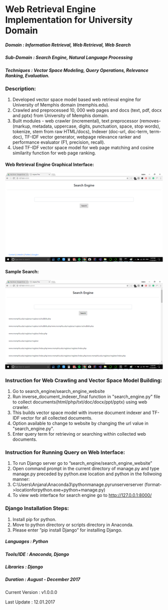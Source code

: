 # Web Retrieval Engine Implementation for University Domain

##### Domain             : Information Retrieval, Web Retrieval, Web Search
##### Sub-Domain         : Search Engine, Natural Language Processing
##### Techniques         : Vector Space Modeling, Query Operations, Relevance Ranking, Evaluation.

### Description:	
1. Developed vector space model based web retrieval engine for University of Memphis domain (memphis.edu).
2. Crawled and preprocessed 10, 000 web pages and docs (text, pdf, docx and pptx) from University of Memphis domain.
3. Built modules - web crawler (incremental), text preprocessor (removes- (markup, metadata, uppercase, digits, punctuation, space,  stop words), tokenize, stem from raw HTML/docs), Indexer (doc-url, doc-term, term-doc), TF-IDF vector generator, webpage relevance ranker and performance evaluator (F1, precision, recall).
4. Used TF-IDF vector space model for web page matching and cosine similarity function for web page ranking.

#### Web Retrieval Engine Graphical Interface: 
<kbd>
<img src=https://github.com/anjanatiha/Web-Retrieval-Engine/blob/master/Report/images/main.png >
</kbd>
  
#### Sample Search:
<kbd>
<img src=https://github.com/anjanatiha/Web-Retrieval-Engine/blob/master/Report/images/search.png>
</kbd>

### Instruction for Web Crawling and Vector Space Model Building:
1. Go to search_engine/search_engine_website
2. Run inverse_document_indexer_final function in "search_engine.py" file to collect documents(html/php/txt/doc/docx/ppt/pptx) using web crawler.
3. This builds vector space model with inverse document indexer and TF-IDF vector for all collected documents.
4. Option available to change to website by changing the url value in "search_engine.py".
5. Enter query term for retrieving or searching within collected web documents.


### Instruction for Running Query on Web Interface:
1. To run Django server go to ”search_engine/search_engine_website”
2. Open command prompt in the current directory of manage.py and type manage.py preceded
by python.exe location and python in the follwoing manner:
  1. C:\Users\Anjana\Anaconda3\pythonmanage.pyrunserverserver (format->locationforpython.exe+python+manage.py)
3. To view web interface for search engine go to http://127.0.0.1:8000/

### Django Installation Steps:
1. Install pip for python.
2. Move to python directory or scripts directory in Anaconda.
3. Please enter ”pip install Django” for installing Django.

##### Languages   : Python
##### Tools/IDE   : Anaconda, Django
##### Libraries   : Django
##### Duration    : August - December 2017

Current Version  : v1.0.0.0

Last Update      : 12.01.2017
